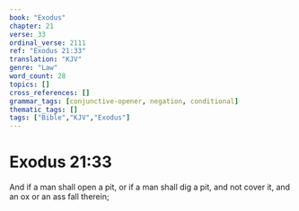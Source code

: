 ```yaml
---
book: "Exodus"
chapter: 21
verse: 33
ordinal_verse: 2111
ref: "Exodus 21:33"
translation: "KJV"
genre: "Law"
word_count: 28
topics: []
cross_references: []
grammar_tags: [conjunctive-opener, negation, conditional]
thematic_tags: []
tags: ["Bible","KJV","Exodus"]
---
```


# Exodus 21:33

And if a man shall open a pit, or if a man shall dig a pit, and not cover it, and an ox or an ass fall therein;
